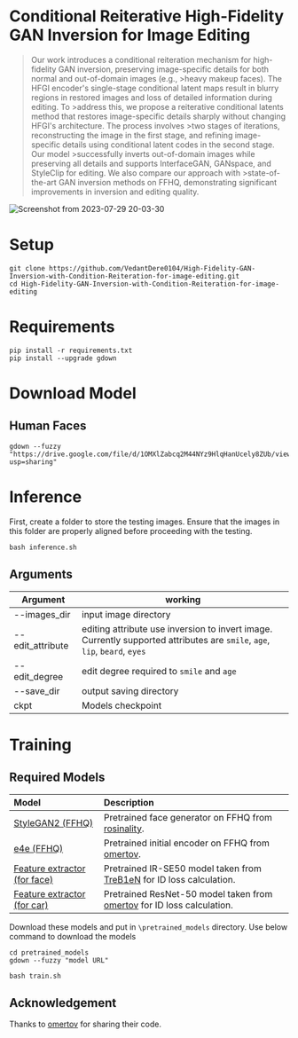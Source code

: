 # Conditional Reiterative High-Fidelity GAN Inversion for Image Editing


>Our work introduces a conditional reiteration mechanism for high-fidelity GAN inversion, preserving image-specific details for both normal and out-of-domain images (e.g., >heavy makeup faces). The HFGI encoder's single-stage conditional latent maps result in blurry regions in restored images and loss of detailed information during editing. To >address this, we propose a reiterative conditional latents method that restores image-specific details sharply without changing HFGI's architecture. The process involves >two stages of iterations, reconstructing the image in the first stage, and refining image-specific details using conditional latent codes in the second stage. Our model >successfully inverts out-of-domain images while preserving all details and supports InterfaceGAN, GANspace, and StyleClip for editing. We also compare our approach with >state-of-the-art GAN inversion methods on FFHQ, demonstrating significant improvements in inversion and editing quality.

![Screenshot from 2023-07-29 20-03-30](https://github.com/VedantDere0104/High-Fidelity-GAN-Inversion-with-Condition-Reiteration-for-image-editing/assets/76057253/445f3cbe-021c-46aa-93ec-3d602e7e5327)

# Setup 

```
git clone https://github.com/VedantDere0104/High-Fidelity-GAN-Inversion-with-Condition-Reiteration-for-image-editing.git
cd High-Fidelity-GAN-Inversion-with-Condition-Reiteration-for-image-editing
```

# Requirements 

```
pip install -r requirements.txt
pip install --upgrade gdown 
```

# Download Model
## Human Faces
```
gdown --fuzzy "https://drive.google.com/file/d/1OMXlZabcq2M44NYz9HlqHanUcely8ZUb/view?usp=sharing"
```

# Inference 
First, create a folder to store the testing images. Ensure that the images in this folder are properly aligned before proceeding with the testing.

```
bash inference.sh
```

## Arguments 

| Argument | working |
|----------|------   |
| --images_dir | input image directory |
| --edit_attribute | editing attribute use inversion to invert image. Currently supported attributes are `smile`, `age`, `lip`, `beard`, `eyes` |
| --edit_degree | edit degree required to `smile` and `age` |
| --save_dir | output saving directory |
| ckpt | Models checkpoint |


# Training

## Required Models

| Model | Description
| :--- | :----------
|[StyleGAN2 (FFHQ)](https://drive.google.com/file/d/1EM87UquaoQmk17Q8d5kYIAHqu0dkYqdT/view?usp=sharing) | Pretrained face generator on FFHQ  from [rosinality](https://github.com/rosinality/stylegan2-pytorch).
|[e4e (FFHQ)](https://drive.google.com/file/d/1cUv_reLE6k3604or78EranS7XzuVMWeO/view?usp=sharing) | Pretrained initial encoder on FFHQ  from [omertov](https://github.com/omertov/encoder4editing).
|[Feature extractor (for face)](https://drive.google.com/file/d/1KW7bjndL3QG3sxBbZxreGHigcCCpsDgn/view?usp=sharing) | Pretrained IR-SE50 model taken from [TreB1eN](https://github.com/TreB1eN/InsightFace_Pytorch) for ID loss calculation.
|[Feature extractor (for car)](https://drive.google.com/file/d/18rLcNGdteX5LwT7sv_F7HWr12HpVEzVe/view?usp=sharing) | Pretrained ResNet-50 model taken from [omertov](https://github.com/omertov/encoder4editing) for ID loss calculation.

Download these models and put in `\pretrained_models` directory.
Use below command to download the models
```
cd pretrained_models
gdown --fuzzy "model URL"
```

```
bash train.sh
```


## Acknowledgement
Thanks to [omertov](https://github.com/omertov/encoder4editing) for sharing their code.
